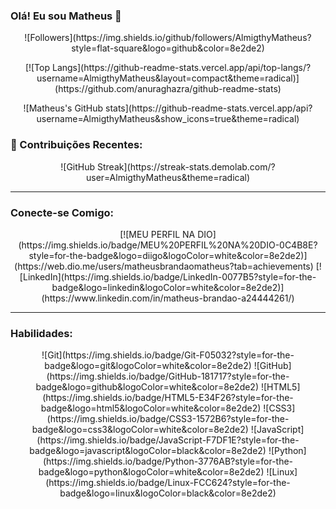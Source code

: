 ### Olá! Eu sou Matheus 👋

<p align="center">
  ![Followers](https://img.shields.io/github/followers/AlmigthyMatheus?style=flat-square&logo=github&color=8e2de2) <!-- Badge de seguidores do GitHub -->
</p>

<p align="center">
  [![Top Langs](https://github-readme-stats.vercel.app/api/top-langs/?username=AlmigthyMatheus&layout=compact&theme=radical)](https://github.com/anuraghazra/github-readme-stats) <!-- Alterado para tema radical que combina com as cores do GIF -->
</p>

<p align="center">
  ![Matheus's GitHub stats](https://github-readme-stats.vercel.app/api?username=AlmigthyMatheus&show_icons=true&theme=radical) <!-- Alterado para tema radical que combina com as cores do GIF -->
</p>

### 🌟 Contribuições Recentes:
<p align="center">
  ![GitHub Streak](https://streak-stats.demolab.com/?user=AlmigthyMatheus&theme=radical) <!-- Ajustado o tema para radical -->
</p>

---

### Conecte-se Comigo:

<p align="center">
  [![MEU PERFIL NA DIO](https://img.shields.io/badge/MEU%20PERFIL%20NA%20DIO-0C4B8E?style=for-the-badge&logo=diigo&logoColor=white&color=8e2de2)](https://web.dio.me/users/matheusbrandaomatheus?tab=achievements) <!-- Badge personalizada para o perfil da DIO com link para conquistas -->
  [![LinkedIn](https://img.shields.io/badge/LinkedIn-0077B5?style=for-the-badge&logo=linkedin&logoColor=white&color=8e2de2)](https://www.linkedin.com/in/matheus-brandao-a24444261/) <!-- Botão personalizado para o LinkedIn com cor roxa -->
</p>

---

### Habilidades:

<p align="center">
  ![Git](https://img.shields.io/badge/Git-F05032?style=for-the-badge&logo=git&logoColor=white&color=8e2de2) <!-- Badge do Git com cor roxa -->
  ![GitHub](https://img.shields.io/badge/GitHub-181717?style=for-the-badge&logo=github&logoColor=white&color=8e2de2) <!-- Badge do GitHub com cor roxa -->
  ![HTML5](https://img.shields.io/badge/HTML5-E34F26?style=for-the-badge&logo=html5&logoColor=white&color=8e2de2) <!-- Badge do HTML com cor roxa -->
  ![CSS3](https://img.shields.io/badge/CSS3-1572B6?style=for-the-badge&logo=css3&logoColor=white&color=8e2de2) <!-- Badge do CSS com cor roxa -->
  ![JavaScript](https://img.shields.io/badge/JavaScript-F7DF1E?style=for-the-badge&logo=javascript&logoColor=black&color=8e2de2) <!-- Badge do JavaScript com cor roxa -->
  ![Python](https://img.shields.io/badge/Python-3776AB?style=for-the-badge&logo=python&logoColor=white&color=8e2de2) <!-- Badge do Python com cor roxa -->
  ![Linux](https://img.shields.io/badge/Linux-FCC624?style=for-the-badge&logo=linux&logoColor=black&color=8e2de2) <!-- Badge do Linux com cor roxa -->
</p>
